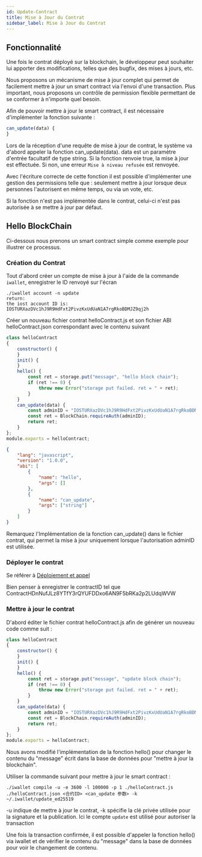 ```yaml
---
id: Update-Contract
title: Mise à Jour du Contrat
sidebar_label: Mise à Jour du Contrat
---
```


## Fonctionnalité

Une fois le contrat déployé sur la blockchain, le développeur peut souhaiter lui apporter des modifications, telles que des bugfix, des mises à jours, etc.

Nous proposons un mécanisme de mise à jour complet qui permet de facilement mettre à jour un smart contract via l'envoi d'une transaction.
Plus important, nous proposons un contrôle de permission flexible permettant de se conformer à n'importe quel besoin.

Afin de pouvoir mettre à jour le smart contract, il est nécessaire d'implémenter la fonction suivante :
```js
can_update(data) {
}
```

Lors de la réception d'une requête de mise à jour de contrat, le système va d'abord appeler la fonction can_update(data). data est un paramètre d'entrée facultatif de type string. Si la fonction renvoie true, la mise à jour est effectuée. Si non, une erreur `Mise à niveau refusée` est renvoyée.

Avec l'écriture correcte de cette fonction il est possible d'implémenter une gestion des permissions telle que : seulement mettre à jour lorsque deux personnes l'autorisent en même temps, ou via un vote, etc.

Si la fonction n'est pas implémentée dans le contrat, celui-ci n'est pas autorisée à se mettre à jour par défaut.

## Hello BlockChain

Ci-dessous nous prenons un smart contract simple comme exemple pour illustrer ce processus.

### Création du Contrat

Tout d'abord créer un compte de mise à jour à l'aide de la commande `iwallet`, enregistrer le ID renvoyé sur l'écran
```console
./iwallet account -n update
return:
the iost account ID is:
IOSTURXazDVc1hJ9R9HdFxt2PivzKxUdUaN1A7rgRkoBDMJZ9qj2h
```

Créer un nouveau fichier contrat helloContract.js et son fichier ABI helloContract.json correspondant avec le contenu suivant
```js
class helloContract
{
    constructor() {
    }
    init() {
    }
    hello() {
		const ret = storage.put("message", "hello block chain");
        if (ret !== 0) {
            throw new Error("storage put failed. ret = " + ret);
        }
    }
	can_update(data) {
		const adminID = "IOSTURXazDVc1hJ9R9HdFxt2PivzKxUdUaN1A7rgRkoBDMJZ9qj2h";
		const ret = BlockChain.requireAuth(adminID);
		return ret;
	}
};
module.exports = helloContract;
```
```json
{
    "lang": "javascript",
    "version": "1.0.0",
    "abi": [
        {
            "name": "hello",
            "args": []
        },
		{
			"name": "can_update",
			"args": ["string"]
		}
    ]
}
```
Remarquez l'Implémentation de la fonction can_update() dans le fichier contrat, qui permet la mise à jour uniquement lorsque l'autorisation adminID est utilisée.

### Déployer le contrat

Se référer à [Déploiement et appel](../3-smart-contract/Deployment-and-invocation)

Bien penser à enregistrer le contractID tel que ContractHDnNufJLz8YTfY3rQYUFDDxo6AN9F5bRKa2p2LUdqWVW

### Mettre à jour le contrat
D'abord éditer le fichier contrat helloContract.js afin de générer un nouveau code comme suit :
```js
class helloContract
{
    constructor() {
    }
    init() {
    }
    hello() {
		const ret = storage.put("message", "update block chain");
        if (ret !== 0) {
            throw new Error("storage put failed. ret = " + ret);
        }
    }
	can_update(data) {
		const adminID = "IOSTURXazDVc1hJ9R9HdFxt2PivzKxUdUaN1A7rgRkoBDMJZ9qj2h";
		const ret = BlockChain.requireAuth(adminID);
		return ret;
	}
};
module.exports = helloContract;
```
Nous avons modifié l'implémentation de la fonction hello() pour changer le contenu du "message" écrit dans la base de données pour "mettre à jour la blockchain".

Utiliser la commande suivant pour mettre à jour le smart contract :

```console
./iwallet compile -u -e 3600 -l 100000 -p 1 ./helloContract.js ./helloContract.json <合约ID> <can_update 参数> -k ~/.iwallet/update_ed25519
```
-u indique de mettre à jour le contrat, -k spécifie la clé privée utilisée pour la signature et la publication. Ici le compte `update` est utilisé pour autoriser la transaction

Une fois la transaction confirmée, il est possible d'appeler la fonction hello() via iwallet et de vérifier le contenu du "message" dans la base de données pour voir le changement de contenu.
